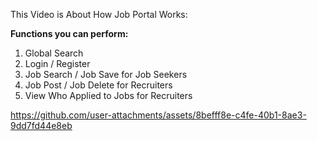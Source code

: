 This Video is About How Job Portal Works:

**Functions you can perform:**
1) Global Search  
2) Login / Register  
3) Job Search / Job Save for Job Seekers  
4) Job Post / Job Delete for Recruiters  
5) View Who Applied to Jobs for Recruiters
 
https://github.com/user-attachments/assets/8befff8e-c4fe-40b1-8ae3-9dd7fd44e8eb


